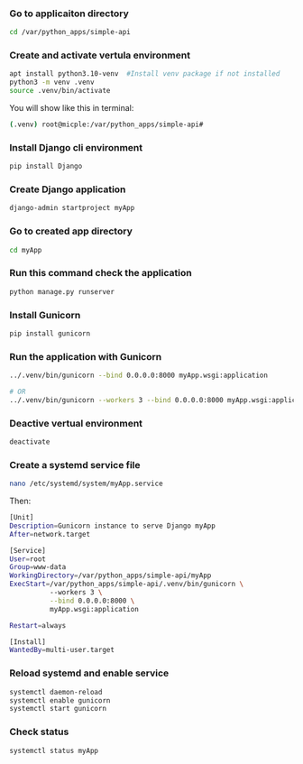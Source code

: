 ### Go to applicaiton directory

```bash
cd /var/python_apps/simple-api
```

### Create and activate vertula environment

```bash
apt install python3.10-venv  #Install venv package if not installed
python3 -m venv .venv
source .venv/bin/activate
```
You will show like this in terminal:

```bash
(.venv) root@micple:/var/python_apps/simple-api#
```

### Install Django cli environment

```bash
pip install Django
```
### Create Django application

```bash
django-admin startproject myApp
```
### Go to created app directory

```bash
cd myApp
```

### Run this command check the application 

```bash
python manage.py runserver
```
### Install Gunicorn

```bash
pip install gunicorn
```

### Run the application with Gunicorn

```bash
../.venv/bin/gunicorn --bind 0.0.0.0:8000 myApp.wsgi:application

# OR
../.venv/bin/gunicorn --workers 3 --bind 0.0.0.0:8000 myApp.wsgi:application
```
### Deactive vertual environment

```bash
deactivate
```
### Create a systemd service file

```bash
nano /etc/systemd/system/myApp.service
```
Then:

```bash
[Unit]
Description=Gunicorn instance to serve Django myApp
After=network.target

[Service]
User=root
Group=www-data
WorkingDirectory=/var/python_apps/simple-api/myApp
ExecStart=/var/python_apps/simple-api/.venv/bin/gunicorn \
          --workers 3 \
          --bind 0.0.0.0:8000 \
          myApp.wsgi:application

Restart=always

[Install]
WantedBy=multi-user.target

```

### Reload systemd and enable service

```bash
systemctl daemon-reload
systemctl enable gunicorn
systemctl start gunicorn
```

### Check status

```bash
systemctl status myApp
```



